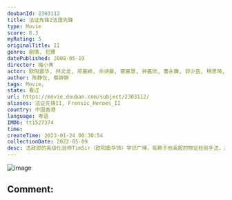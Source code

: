```yaml
---
doubanId: 2303112
title: 法证先锋2法證先鋒
type: Movie
score: 8.3
myRating: 5
originalTitle: II
genre: 剧情, 犯罪
datePublished: 2008-05-19
director: 梅小青
actor: 欧阳震华, 林文龙, 郑嘉颖, 佘诗曼, 蒙嘉慧, 钟嘉欣, 曹永廉, 郭少芸, 杨思琦, 李忠希, 乐瞳, 黄嘉乐, 陈少邦, 傅剑虹, 夏玉麟, 张松枝, 李海生, 惠英红, 河国荣, 麦嘉伦, 邵凯丽, 蒲茗蓝, 梁竞徽, 杨秀惠, 陈志健, 吴香伦, 李冈龙, 邓永健, 钟志光, 游莨维, 温裕红, 李雨阳, 祝文君, 沈可欣, 欧瑞伟, 张颕康, 彭皓锋, 赵乐贤, 张智轩, 郑俊弘, 袁伟豪, 阮儿, 罗乐林, 高钧贤, 曾伟权, 鲁振顺, 黄祥兴, 林敬刚, 黄智贤, 李成昌, 郭锋, 蒋志光, 黎诺懿, 岑洁仪, 李亚男, 谭王鸿, 叶凯茵, 周宝霖, 蔡康年, 郑世豪, 陈佩思, 傅日伽, 梁证嘉, 黄子恒, 马菀迎, 甄志强, 古明华, 谷峰, 尹诗沛
author: 陈静仪, 蔡婷婷
tags: Movie, 
state: 看过
url: https://movie.douban.com/subject/2303112/
aliases: 法证先锋II, Frensic_Heroes_II
country: 中国香港
language: 粤语
IMDb: tt1527374
time: 
createTime: 2023-01-24 00:30:54
collectionDate: 2022-05-09
desc: 法政部的高级化验师TimSir（欧阳震华饰）学识广博，有赖于他高超的物证检验手法，屡破奇案。手下兼好友阿Sam（林文龙饰）亦是一名出色的法医，最近他准备和相恋多年的女友汀汀（钟嘉欣饰）正准备结...
---
```


![image](p2372489263.jpg)

Comment: 
---

